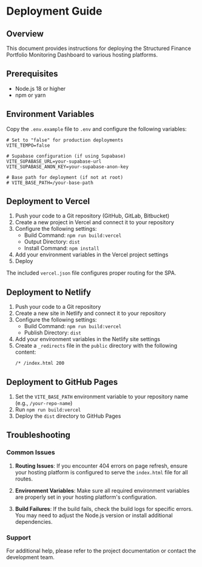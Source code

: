 # Deployment Guide

## Overview

This document provides instructions for deploying the Structured Finance Portfolio Monitoring Dashboard to various hosting platforms.

## Prerequisites

- Node.js 18 or higher
- npm or yarn

## Environment Variables

Copy the `.env.example` file to `.env` and configure the following variables:

```
# Set to "false" for production deployments
VITE_TEMPO=false

# Supabase configuration (if using Supabase)
VITE_SUPABASE_URL=your-supabase-url
VITE_SUPABASE_ANON_KEY=your-supabase-anon-key

# Base path for deployment (if not at root)
# VITE_BASE_PATH=/your-base-path
```

## Deployment to Vercel

1. Push your code to a Git repository (GitHub, GitLab, Bitbucket)
2. Create a new project in Vercel and connect it to your repository
3. Configure the following settings:
   - Build Command: `npm run build:vercel`
   - Output Directory: `dist`
   - Install Command: `npm install`
4. Add your environment variables in the Vercel project settings
5. Deploy

The included `vercel.json` file configures proper routing for the SPA.

## Deployment to Netlify

1. Push your code to a Git repository
2. Create a new site in Netlify and connect it to your repository
3. Configure the following settings:
   - Build Command: `npm run build:vercel`
   - Publish Directory: `dist`
4. Add your environment variables in the Netlify site settings
5. Create a `_redirects` file in the `public` directory with the following content:
   ```
   /* /index.html 200
   ```

## Deployment to GitHub Pages

1. Set the `VITE_BASE_PATH` environment variable to your repository name (e.g., `/your-repo-name`)
2. Run `npm run build:vercel`
3. Deploy the `dist` directory to GitHub Pages

## Troubleshooting

### Common Issues

1. **Routing Issues**: If you encounter 404 errors on page refresh, ensure your hosting platform is configured to serve the `index.html` file for all routes.

2. **Environment Variables**: Make sure all required environment variables are properly set in your hosting platform's configuration.

3. **Build Failures**: If the build fails, check the build logs for specific errors. You may need to adjust the Node.js version or install additional dependencies.

### Support

For additional help, please refer to the project documentation or contact the development team.
